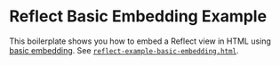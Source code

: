 # Reflect Basic Embedding Example

This boilerplate shows you how to embed a Reflect view in HTML using [basic
embedding](https://reflect.io/docs/platform/embedding#Basicembedding). See
[`reflect-example-basic-embedding.html`](reflect-example-basic-embedding.html).

